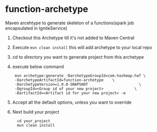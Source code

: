 # function-archetype
Maven arcehtype to generate skeleton of a functions(spark job encapsulated in IgniteService)

1. Checkout this Archetype till it's not added to Maven Central
2. Execute ``mvn clean install`` this will add archetype to your local repo
3. cd to directory you want to generate project from this archetype
4. execute below command

        mvn archetype:generate -DarchetypeGroupId=com.hashmap.haf \
        -DarchetypeArtifactId=function-archetype    \
        -DarchetypeVersion=1.0.0-SNAPSHOT                       \
        -DgroupId=<Group id of your new project>              \
        -DartifactId=<Artifact id for your new project> -e

5. Accept all the default options, unless you want to override
6. Next build your project

         cd your_project
         mvn clean install
